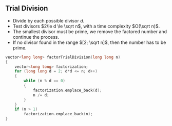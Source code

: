 ## Trial Division
- Divide by each possible divisor $d$.
- Test divisors $2\le d \le \sqrt n$, with a time complexity $O(\sqrt n)$.
- The smallest divisor must be prime, we remove the factored number and continue the process.
- If no divisor found in the range $[2; \sqrt n]$, then the number has to be prime.
```cpp
vector<long long> factorTrialDivision(long long n)
{
	vector<long long> factorization;
	for (long long d = 2; d*d <= n; d++)
	{
		while (n % d == 0)
		{
			factorization.emplace_back(d);
			n /= d;
		}
	}
	if (n > 1)
		factorization.emplace_back(n);
}
```